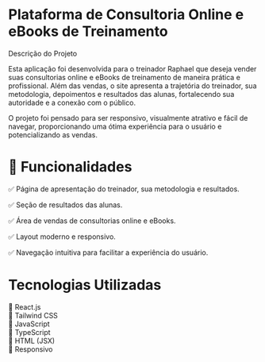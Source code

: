 # Plataforma de Consultoria Online e eBooks de Treinamento
Descrição do Projeto

Esta aplicação foi desenvolvida para o treinador Raphael que deseja vender suas consultorias online e eBooks de treinamento de maneira prática e profissional. Além das vendas, o site apresenta a trajetória do treinador, sua metodologia, depoimentos e resultados das alunas, fortalecendo sua autoridade e a conexão com o público.

O projeto foi pensado para ser responsivo, visualmente atrativo e fácil de navegar, proporcionando uma ótima experiência para o usuário e potencializando as vendas.

# 🧩 Funcionalidades

✅ Página de apresentação do treinador, sua metodologia e resultados.  

✅ Seção de resultados das alunas.  

✅ Área de vendas de consultorias online e eBooks.  

✅ Layout moderno e responsivo.  

✅ Navegação intuitiva para facilitar a experiência do usuário.  


# Tecnologias Utilizadas

📲 React.js    
📲 Tailwind CSS  
📲 JavaScript  
📲 TypeScript  
📲 HTML (JSX)  
📲 Responsivo  
